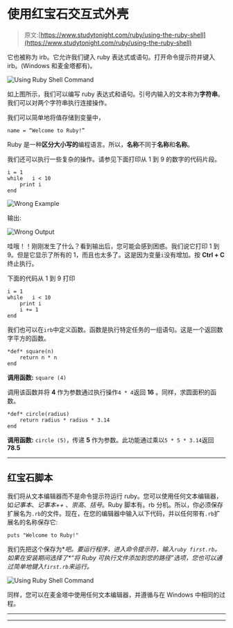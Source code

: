 # 使用红宝石交互式外壳

> 原文:[https://www.studytonight.com/ruby/using-the-ruby-shell](https://www.studytonight.com/ruby/using-the-ruby-shell)

它也被称为 irb。它允许我们键入 ruby 表达式或语句。打开命令提示符并键入 irb。(Windows 和麦金塔都有)。

![Using Ruby Shell Command](../Images/b06998cb7a234efd75683f525f235488.png)

如上图所示，我们可以编写 ruby 表达式和语句。引号内输入的文本称为**字符串**。我们可以对两个字符串执行连接操作。

我们可以简单地将值存储到变量中，

```
name = “Welcome to Ruby!”
```

Ruby 是一种**区分大小写的**编程语言。所以，**名称**不同于**名称**和**名称**。

我们还可以执行一些复杂的操作。请参见下面打印从 1 到 9 的数字的代码片段。

```
i = 1
while 	i < 10
	print i
end
```

![Wrong Example](../Images/d39d8d80f514d3a2fe90518c84b9ced9.png)

输出:

![Wrong Output](../Images/9d7185f4412ebd0ce4eb8f5bb0beac12.png)

哇哦！！刚刚发生了什么？看到输出后，您可能会感到困惑。我们说它打印 1 到 9。但是它显示了所有的 1，而且也太多了。这是因为变量`i`没有增加。按 **Ctrl + C** 终止执行。

下面的代码从 1 到 9 打印

```
i = 1
while 	i < 10
	print i
	i += 1
end
```

我们也可以在`irb`中定义函数。函数是执行特定任务的一组语句。这是一个返回数字平方的函数。

```
*def* square(n)
	return n * n
end
```

**调用函数:** `square (4)`

调用该函数并将 **4** 作为参数通过执行操作`4 * 4`返回 **16** 。同样，求圆面积的函数。

```
*def* circle(radius)
	return radius * radius * 3.14
end
```

**调用函数:** `circle (5)`，传递 **5** 作为参数。此功能通过乘以`5 * 5 * 3.14`返回 **78.5**

* * *

## 红宝石脚本

我们将从文本编辑器而不是命令提示符运行 ruby。您可以使用任何文本编辑器，如*记事本*、*记事本++* 、*崇高*、*括号*。Ruby 脚本有。rb 分机。所以，你必须保存扩展名为`.rb`的文件。现在，在您的编辑器中输入以下代码，并以任何带有`.rb`扩展名的名称保存它:

```
puts "Welcome to Ruby!"
```

我们先把这个保存为**吧。要运行程序，进入命令提示符，输入`ruby first.rb`。如果在安装期间选择了*“将 Ruby 可执行文件添加到您的路径”*选项，您也可以通过简单地键入`first.rb`来运行。**

![Using Ruby Shell Command](../Images/a8ea4e15eb0fed82625cae083bc7b063.png)

同样，您可以在麦金塔中使用任何文本编辑器，并遵循与在 Windows 中相同的过程。

* * *

* * *